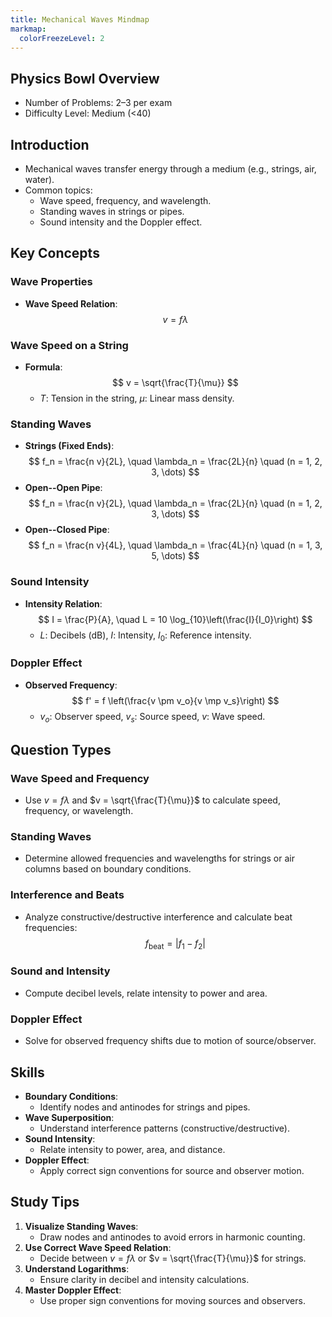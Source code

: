 ```yaml
---
title: Mechanical Waves Mindmap
markmap:
  colorFreezeLevel: 2
---
```


## Physics Bowl Overview

- Number of Problems: 2–3 per exam
- Difficulty Level: Medium (<40)

## Introduction

- Mechanical waves transfer energy through a medium (e.g., strings, air, water).
- Common topics:
  - Wave speed, frequency, and wavelength.
  - Standing waves in strings or pipes.
  - Sound intensity and the Doppler effect.

## Key Concepts

### Wave Properties
- **Wave Speed Relation**:
  $$
  v = f \lambda
  $$

### Wave Speed on a String
- **Formula**:
  $$
  v = \sqrt{\frac{T}{\mu}}
  $$
  - $T$: Tension in the string, $\mu$: Linear mass density.

### Standing Waves
- **Strings (Fixed Ends)**:
  $$
  f_n = \frac{n v}{2L}, \quad \lambda_n = \frac{2L}{n} \quad (n = 1, 2, 3, \dots)
  $$
- **Open--Open Pipe**:
  $$
  f_n = \frac{n v}{2L}, \quad \lambda_n = \frac{2L}{n} \quad (n = 1, 2, 3, \dots)
  $$
- **Open--Closed Pipe**:
  $$
  f_n = \frac{n v}{4L}, \quad \lambda_n = \frac{4L}{n} \quad (n = 1, 3, 5, \dots)
  $$

### Sound Intensity
- **Intensity Relation**:
  $$
  I = \frac{P}{A}, \quad L = 10 \log_{10}\left(\frac{I}{I_0}\right)
  $$
  - $L$: Decibels (dB), $I$: Intensity, $I_0$: Reference intensity.

### Doppler Effect
- **Observed Frequency**:
  $$
  f' = f \left(\frac{v \pm v_o}{v \mp v_s}\right)
  $$
  - $v_o$: Observer speed, $v_s$: Source speed, $v$: Wave speed.

## Question Types

### Wave Speed and Frequency
- Use $v = f \lambda$ and $v = \sqrt{\frac{T}{\mu}}$ to calculate speed, frequency, or wavelength.

### Standing Waves
- Determine allowed frequencies and wavelengths for strings or air columns based on boundary conditions.

### Interference and Beats
- Analyze constructive/destructive interference and calculate beat frequencies:
  $$
  f_{\text{beat}} = |f_1 - f_2|
  $$

### Sound and Intensity
- Compute decibel levels, relate intensity to power and area.

### Doppler Effect
- Solve for observed frequency shifts due to motion of source/observer.

## Skills

- **Boundary Conditions**:
  - Identify nodes and antinodes for strings and pipes.
- **Wave Superposition**:
  - Understand interference patterns (constructive/destructive).
- **Sound Intensity**:
  - Relate intensity to power, area, and distance.
- **Doppler Effect**:
  - Apply correct sign conventions for source and observer motion.

## Study Tips

1. **Visualize Standing Waves**:
   - Draw nodes and antinodes to avoid errors in harmonic counting.
2. **Use Correct Wave Speed Relation**:
   - Decide between $v = f \lambda$ or $v = \sqrt{\frac{T}{\mu}}$ for strings.
3. **Understand Logarithms**:
   - Ensure clarity in decibel and intensity calculations.
4. **Master Doppler Effect**:
   - Use proper sign conventions for moving sources and observers.

